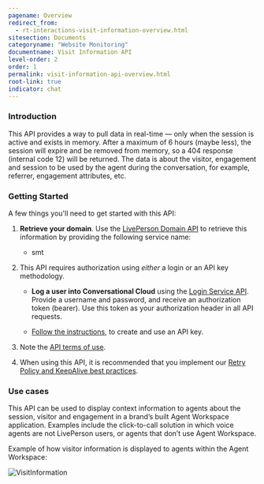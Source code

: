 ```yaml
---
pagename: Overview
redirect_from:
  - rt-interactions-visit-information-overview.html
sitesection: Documents
categoryname: "Website Monitoring"
documentname: Visit Information API
level-order: 2
order: 1
permalink: visit-information-api-overview.html
root-link: true
indicator: chat
---
```

### Introduction

This API provides a way to pull data in real-time — only when the session is active and exists in memory. After a maximum of 6 hours (maybe less), the session will expire and be removed from memory, so a 404 response (internal code 12) will be returned.
The data is about the visitor, engagement and session to be used by the agent during the conversation, for example, referrer, engagement attributes, etc.

### Getting Started

A few things you'll need to get started with this API:

1. **Retrieve your domain**. Use the [LivePerson Domain API](agent-domain-domain-api.html) to retrieve this information by providing the following service name:

	* smt

2. This API requires authorization using _either_ a login or an API key methodology.

	* **Log a user into Conversational Cloud** using the [Login Service API](login-getting-started.html). Provide a username and password, and receive an authorization token (bearer). Use this token as your authorization header in all API requests.

	* [Follow the instructions](guides-gettingstarted.html), to create and use an API key.

3. Note the [API terms of use](https://www.liveperson.com/policies/apitou).

4. When using this API, it is recommended that you implement our [Retry Policy and KeepAlive best practices](guides-retry-policy.html).

### Use cases

This API can be used to display context information to agents about the session, visitor and engagement in a brand’s built Agent Workspace application. Examples include the click-to-call solution in which voice agents are not LivePerson users, or agents that don’t use Agent Workspace.

Example of how visitor information is displayed to agents within the Agent Workspace:

![VisitInformation](img/visitinformation.png)